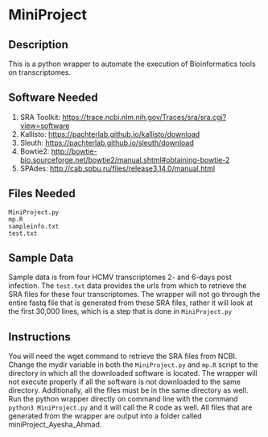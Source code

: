# MiniProject

## Description 
This is a python wrapper to automate the execution of Bioinformatics tools on transcriptomes. 

## Software Needed 
1. SRA Toolkit: https://trace.ncbi.nlm.nih.gov/Traces/sra/sra.cgi?view=software
2. Kallisto: https://pachterlab.github.io/kallisto/download
3. Sleuth: https://pachterlab.github.io/sleuth/download
4. Bowtie2: http://bowtie-bio.sourceforge.net/bowtie2/manual.shtml#obtaining-bowtie-2
5. SPAdes: http://cab.spbu.ru/files/release3.14.0/manual.html

## Files Needed 
```
MiniProject.py
mp.R
sampleinfo.txt
test.txt
```
## Sample Data
Sample data is from four HCMV transcriptomes 2- and 6-days post infection. The ```test.txt``` data provides the urls from which to retrieve the SRA files for these four transcriptomes. The wrapper will not go through the entire fastq file that is generated from these SRA files, rather it will look at the first 30,000 lines, which is a step that is done in ```MiniProject.py```

## Instructions 
You will need the wget command to retrieve the SRA files from NCBI. Change the mydir variable in both the ```MiniProject.py``` and ```mp.R``` script to the directory in which all the downloaded software is located. The wrapper will not execute properly if all the software is not downloaded to the same directory. Additionally, all the files must be in the same directory as well. Run the python wrapper directly on command line with the command ```python3 MiniProject.py``` and it will call the R code as well. All files that are generated from the wrapper are output into a folder called miniProject_Ayesha_Ahmad. 


